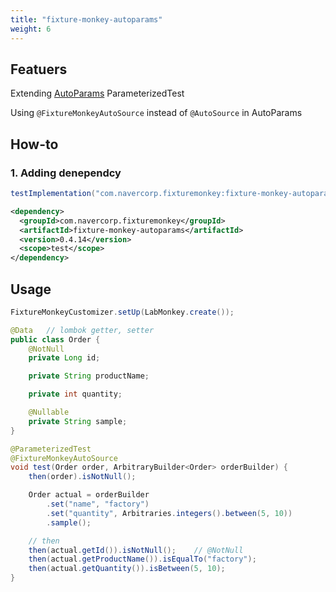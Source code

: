 ```yaml
---
title: "fixture-monkey-autoparams"
weight: 6
---
```


## Featuers
Extending [AutoParams](https://github.com/AutoParams/AutoParams) ParameterizedTest

Using `@FixtureMonkeyAutoSource` instead of `@AutoSource` in AutoParams

## How-to
### 1. Adding denependcy
```groovy
testImplementation("com.navercorp.fixturemonkey:fixture-monkey-autoparams:0.4.14")
```

```xml
<dependency>
  <groupId>com.navercorp.fixturemonkey</groupId>
  <artifactId>fixture-monkey-autoparams</artifactId>
  <version>0.4.14</version>
  <scope>test</scope>
</dependency>
```

## Usage
```java
FixtureMonkeyCustomizer.setUp(LabMonkey.create());

@Data   // lombok getter, setter
public class Order {
    @NotNull
    private Long id;

    private String productName;

    private int quantity;

    @Nullable
    private String sample;
}

@ParameterizedTest
@FixtureMonkeyAutoSource
void test(Order order, ArbitraryBuilder<Order> orderBuilder) {
    then(order).isNotNull();

    Order actual = orderBuilder
        .set("name", "factory")
        .set("quantity", Arbitraries.integers().between(5, 10))
        .sample();

    // then
    then(actual.getId()).isNotNull();    // @NotNull
    then(actual.getProductName()).isEqualTo("factory");
    then(actual.getQuantity()).isBetween(5, 10);
}
```
